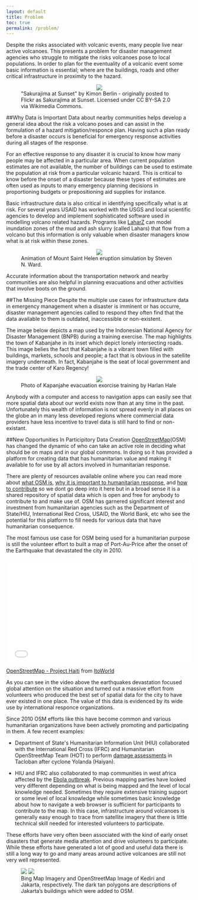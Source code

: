 ```yaml
---
layout: default 
title: Problem
toc: true
permalink: /problem/
---
```




Despite the risks associated with volcanic events, many people live near active volcanoes. This presents a problem for disaster management agencies who struggle to mitigate the risks volcanoes pose to local populations. In order to plan for the eventuality of a volcanic event some basic information is essential; where are the buildings, roads and other critical infrastructure in proximity to the hazard. 
<figure>
	<center><img src="../images/overview/volcano_people.jpg"></center>
	<figcaption>"Sakurajima at Sunset" by Kimon Berlin - originally posted to Flickr as Sakurajima at Sunset. Licensed under CC BY-SA 2.0 via Wikimedia Commons.</figcaption>
</figure>

##Why Data is Important
Data about nearby communities helps develop a general idea about the risk a volcano poses and can assist in the formulation of a hazard mitigation/responce plan. Having such a plan ready before a disaster occurs is beneficial for emergency response activities during all stages of the response.

For an effective response to any disaster it is crucial to know how many people may be affected in a particular area. When current population estimates are not available, the number of buildings can be used to estimate the population at risk from a particular volcanic hazard. This is critical to know before the onset of a disaster because these types of estimates are often used as inputs to many emergency planning decisions in proportioning budgets or prepositioning aid supplies for instance.

Basic infrastructure data is also critical in identifying specifically what is at risk. For several years USAID has worked with the USGS and local scientific agencies to develop and implement sophisticated software used in modelling volcano related hazards. Programs like [LaharZ](http://pubs.er.usgs.gov/publication/ofr98638 "USGS Publication") can model inundation zones of the mud and ash slurry (called Lahars) that flow from a volcano but this information is only valuable when disaster managers know what is at risk within these zones.

<figure>
	<center><img src="../images/overview/msh.gif" align="middle"></center>
	<figcaption>Animation of Mount Saint Helen eruption simulation by Steven N. Ward.</figcaption>
</figure>

Accurate information about the transportation network and nearby communities are also helpful in planning evacuations and other activities that involve boots on the ground. 

##The Missing Piece 
Despite the multiple use cases for infrastructure data in emergency management when a disaster is imminent or has occurre, disaster management agencies called to respond they often find that the data available to them is outdated, inaccessible or non-existent.

The image below depicts a map used by the Indonesian National Agency for Disaster Management (BNPB) during a training exercise. The map highlights the town of Kabanjahe in its inset which depict lonely intersecting roads. This image belies the fact that Kabanjahe is a vibrant town filled with buildings, markets, schools and people; a fact that is obvious in the satellite imagery underneath. In fact, Kabanjahe is the seat of local government and the trade center of Karo Regency!

<figure>
	<center><img src="../images/overview/harlan.png" align="middle"></center>
	<figcaption>Photo of Kapanjahe evacuation exorcise training by Harlan Hale</figcaption>
</figure>

Anybody with a computer and access to navigation apps can easily see that more spatial data about our world exists now than at any time in the past. Unfortunately this wealth of information is not spread evenly in all places on the globe an in many less developed regions where commercial data providers have less incentive to travel data is still hard to find or non-existant. 

##New Opportunities In Participitory Data Creation
[OpenStreetMap](http://www.openstreetmap.org/node/540924177#map=15/3.0991/98.4919 "Web map created with OSM data and focused on Kabanjahe")(OSM) has changed the dynamic of who can take an active role in deciding what should be on maps and in our global commons. In doing so it has provided a platform for creating data that has humanitarian value and making it available to for use by all actors involved in humanitarian response. 

There are plenty of resources available online where you can read more about [what OSM is](http://derickrethans.nl/what-is-openstreetmap.html "Blog post by Derick Rethans"), [why it is important to humanitarian response](https://www.youtube.com/watch?v=H2kvyhM6U38#t=203), and [how to contribute](http://mapgive.state.gov/ "The Department of State MapGive Project") so we dont go deep into it here but in a broad sense it is a shared repository of spatial data which is open and free for anybody to contribute to and make use of. OSM has garnered significant interest and investment from humanitarian agencies such as the Department of State/HIU, International Red Cross, USAID, the World Bank, etc who see the potential for this platform to fill needs for various data that have humanitarian consequence.   

The most famous use case for OSM being used for a humanitarian purpose is still the volunteer effort to built a map of Port-Au-Price after the onset of the Earthquake that devastated the city in 2010. 

<iframe src="//player.vimeo.com/video/9182869" width="500" height="281" frameborder="0" webkitallowfullscreen mozallowfullscreen allowfullscreen></iframe> 

<p><a href="http://vimeo.com/9182869">OpenStreetMap - Project Haiti</a> from <a href="http://vimeo.com/itoworld">ItoWorld</a></p>

As you can see in the video above the earthquakes devastation focused global attention on the situation and turned out a massive effort from volunteers who produced the best set of spatial data for the city to have ever existed in one place. The value of this data is evidenced by its wide use by international responce organizations. 

Since 2010 OSM efforts like this have become common and various humanitarian organizations have been actively promoting and participating in them. A few recent examples: 

* Department of State's Humanitarian Information Unit (HIU) collaborated with the International Red Cross (IFRC) and Humanitarian OpenStreetMap Team (HOT) to perform [damage assessments](http://bit.ly/1wMBS37) in Tacloban after cyclone Yolanda (Haiyan).

* HIU and IFRC also collaborated to map communities in west africa affected by the [Ebola outbreak](http://bit.ly/ZeRWj2). 
Previous mapping parties have looked very different depending on what is being mapped and the level of local knowledge needed. Sometimes they require extensive training support or some level of local knowledge while sometimes basic knowledge about how to navigate a web browser is sufficient for participants to contribute to the map. In this case, infrastructure around volcanoes is generally easy enough to trace from satellite imagery that there is little technical skill needed for interested volunteers to participate.

These efforts have very often been associated with the kind of early onset disasters that generate media attention and drive volunteers to participate. While these efforts have generated a lot of good and useful data there is still a long way to go and many areas around active volcanoes are still not very well represented. 

<figure class="half">
	<img src="../images/overview/osm2ge.png">
	<img src="../images/overview/osm2ge2.png">
	<figcaption>Bing Map Imagery and OpenStreetMap Image of Kediri and Jakarta, respectively. The dark tan polygons are descriptions of Jakarta’s buildings which were added to OSM.</figcaption>
</figure>
